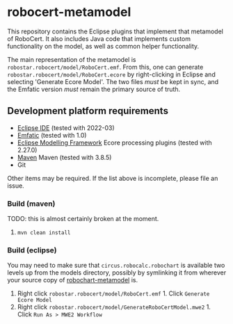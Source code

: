 # robocert-metamodel

This repository contains the Eclipse plugins that implement that metamodel of
RoboCert.  It also includes Java code that implements custom functionality on
the model, as well as common helper functionality.

The main representation of the metamodel is
`robostar.robocert/model/RoboCert.emf`.  From this, one can generate
`robostar.robocert/model/RoboCert.ecore` by right-clicking in Eclipse and
selecting 'Generate Ecore Model'.  The two files _must_ be kept in sync, and
the Emfatic version _must_ remain the primary source of truth.

## Development platform requirements

* [Eclipse IDE](https://www.eclipse.org/downloads/) (tested with 2022-03)
* [Emfatic](https://www.eclipse.org/emfatic/) (tested with 1.0)
* [Eclipse Modelling Framework](https://www.eclipse.org/modeling/emf/) Ecore
  processing plugins (tested with 2.27.0)
* [Maven](https://maven.apache.org) Maven (tested with 3.8.5)
* Git

Other items may be required.  If the list above is incomplete, please file an
issue.

### Build (maven) ###

TODO: this is almost certainly broken at the moment.

1. `mvn clean install`

### Build (eclipse) ###

You may need to make sure that `circus.robocalc.robochart` is available two
levels up from the models directory, possibly by symlinking it from wherever
your source copy of
[robochart-metamodel](https://github.com/UoY-RoboStar/robochart-metamodel) is.

1. Right click `robostar.robocert/model/RoboCert.emf`
        1. Click `Generate Ecore Model`
2. Right click `robostar.robocert/model/GenerateRoboCertModel.mwe2`
        1. Click `Run As > MWE2 Workflow`
